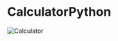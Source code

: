 # CalculatorPython
![Calculator](https://user-images.githubusercontent.com/84243917/131358449-821a859b-cad6-482b-9ce5-24a52c41fd3b.png)
